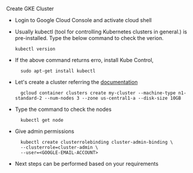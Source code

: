 Create GKE Cluster
- Login to Google Cloud Console and activate cloud shell

- Usually kubectl (tool for controlling Kubernetes clusters in general.) is pre-installed. Type the below command to check the verion.

      kubectl version

- If the above command returns erro, install Kube Control, 

        sudo apt-get install kubectl
  
- Let's create a cluster referring the [documentation](https://cloud.google.com/sdk/gcloud/reference/container/clusters/create)

        gcloud container clusters create my-cluster --machine-type n1-standard-2 --num-nodes 3 --zone us-central1-a --disk-size 10GB 
    
- Type the command to check the nodes

        kubectl get node
  
- Give admin permissions

        kubectl create clusterrolebinding cluster-admin-binding \
        --clusterrole=cluster-admin \
        --user=<GOOGLE-EMAIL-ACCOUNT>
   
- Next steps can be performed based on your requirements
